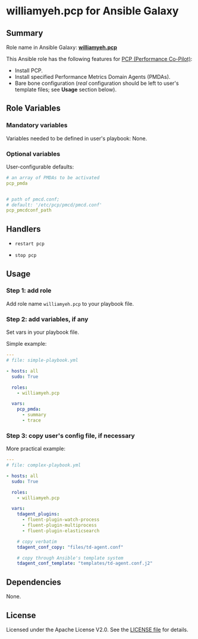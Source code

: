 
williamyeh.pcp for Ansible Galaxy
============


## Summary

Role name in Ansible Galaxy: **[williamyeh.pcp](https://galaxy.ansible.com/list#/roles/4162)**

This Ansible role has the following features for [PCP (Performance Co-Pilot)](http://pcp.io):

 - Install PCP.
 - Install specified Performance Metrics Domain Agents (PMDAs).
 - Bare bone configuration (*real* configuration should be left to user's template files; see **Usage** section below).



## Role Variables

### Mandatory variables

Variables needed to be defined in user's playbook: None.


### Optional variables

User-configurable defaults:

```yaml
# an array of PMDAs to be activated
pcp_pmda


# path of pmcd.conf;
# default: '/etc/pcp/pmcd/pmcd.conf'
pcp_pmcdconf_path
```



## Handlers

- `restart pcp`

- `stop pcp`




## Usage


### Step 1: add role

Add role name `williamyeh.pcp` to your playbook file.


### Step 2: add variables, if any

Set vars in your playbook file.

Simple example:

```yaml
---
# file: simple-playbook.yml

- hosts: all
  sudo: True

  roles:
    - williamyeh.pcp

  vars:
    pcp_pmda:
      - summary
      - trace
```


### Step 3: copy user's config file, if necessary


More practical example:

```yaml
---
# file: complex-playbook.yml

- hosts: all
  sudo: True

  roles:
    - williamyeh.pcp

  vars:
    tdagent_plugins:
      - fluent-plugin-watch-process
      - fluent-plugin-multiprocess
      - fluent-plugin-elasticsearch

    # copy verbatim
    tdagent_conf_copy: "files/td-agent.conf"

    # copy through Ansible's template system
    tdagent_conf_template: "templates/td-agent.conf.j2"
```


## Dependencies

None.


## License

Licensed under the Apache License V2.0. See the [LICENSE file](LICENSE) for details.
